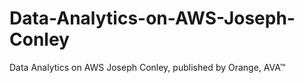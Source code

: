 # Data-Analytics-on-AWS-Joseph-Conley
Data Analytics on AWS Joseph Conley, published by Orange, AVA™

